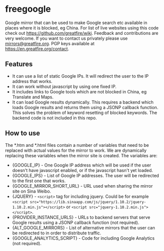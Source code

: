 freegoogle
==========

Google mirror that can be used to make Google search etc available in places where it is blocked, eg China. 
For list of live websites using this code check out https://github.com/greatfire/wiki.
Feedback and contributions are very welcome. If you want to contact us privately please use mirrors@greatfire.org. PGP keys available at https://en.greatfire.org/contact.

## Features

* It can use a list of static Google IPs. It will redirect the user to the IP address that works.
* It can work without javascript by using one fixed IP.
* It includes links to Google tools which are not blocked in China, eg Translate and Maps.
* It can load Google results dynamically. This requires a backend which loads Google results and returns them using a JSONP callback function. This solves the problem of keyword resetting of blocked keywords. The backend code is not included in this repo.

## How to use

The *.htm and *.html files contain a number of variables that need to be replaced with actual values for the mirror to work. We are dynamically replacing these variables when the mirror site is created. The variables are:

* {GOOGLE_IP} - One Google IP address which will be used if the user doesn't have javascript enabled, or if the javascript hasn't yet loaded.
* {GOOGLE_IPS} - List of Google IP addresses. The user will be redirected to the first one that works.
* {GOOGLE_MIRROR_SHORT_URL} - URL used when sharing the mirror site on Sina Weibo.
* {JQUERY} - `<script>` tag for including jquery. Could be for example `<script src="https://lib.sinaapp.com/js/jquery/1.10.2/jquery-1.10.2.min.js"></script>` or `<script src="jquery-1.10.2.min.js"></script>`.
* {PROVIDER_INSTANCE_URLS} - URLs to backend servers that serve Google results using a JSONP callback function (not required).
* {ALT_GOOGLE_MIRRORS} - List of alternative mirrors that the user can be redirected to in order to distribute traffic.
* {GOOGLE_ANALYTICS_SCRIPT} - Code for including Google Analytics (not required).
